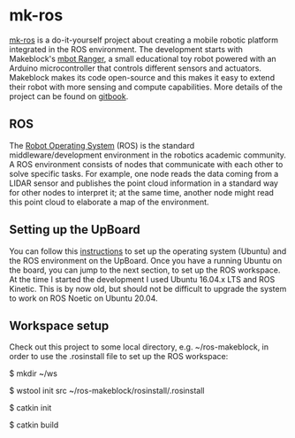 # mk-ros #

[mk-ros](https://german-m-garcia.gitbook.io/mk-ros/) is a do-it-yourself project about creating a mobile robotic platform integrated in the ROS environment. The development starts with Makeblock's [mbot Ranger](https://www.makeblock.com/steam-kits/mbot-ranger), a small educational toy robot powered with an Arduino microcontroller that controls different sensors and actuators. Makeblock makes its code open-source and this makes it easy to extend their robot with more sensing and compute capabilities.
More details of the project can be found on [gitbook](https://german-m-garcia.gitbook.io/mk-ros/).


## ROS ##

The [Robot Operating System](https://www.ros.org/) (ROS) is the standard middleware/development environment in the robotics academic community. A ROS environment consists of nodes that communicate with each other to solve specific tasks. For example, one node reads the data coming from a LIDAR sensor and publishes the point cloud information in a standard way for other nodes to interpret it; at the same time, another node might read this point cloud to elaborate a map of the environment.


## Setting up the UpBoard

You can follow this [instructions](https://idorobotics.com/2016/10/31/getting-started-with-the-intel-realsense-robotics-development-kit-rdk/) to set up the operating system (Ubuntu) and the ROS environment on the UpBoard. Once you have a running Ubuntu on the board, you can jump to the next section, to set up the ROS workspace. At the time I started the development I used Ubuntu 16.04.x LTS and ROS Kinetic. This is by now old, but should not be difficult to upgrade the system to work on ROS Noetic on Ubuntu 20.04.

## Workspace setup

Check out this project to some local directory, e.g. ~/ros-makeblock, in order to use the .rosinstall file to set up the ROS workspace:

$ mkdir ~/ws

$ wstool init src  ~/ros-makeblock/rosinstall/.rosinstall 

$ catkin init

$ catkin build
